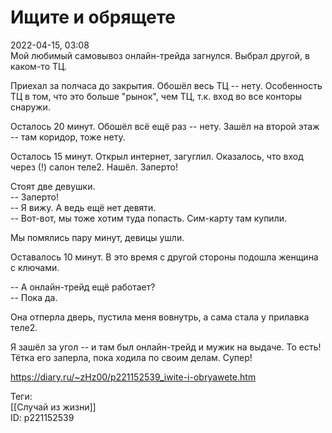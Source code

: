 Ищите и обрящете
=================

   
 2022-04-15, 03:08   
  Мой любимый самовывоз онлайн-трейда загнулся. Выбрал другой, в каком-то ТЦ.   
   
 Приехал за полчаса до закрытия. Обошёл весь ТЦ -- нету. Особенность ТЦ в том, что это больше "рынок", чем ТЦ, т.к. вход во все конторы снаружи.   
   
 Осталось 20 минут. Обошёл всё ещё раз -- нету. Зашёл на второй этаж -- там коридор, тоже нету.   
   
 Осталось 15 минут. Открыл интернет, загуглил. Оказалось, что вход через (!) салон теле2. Нашёл. Заперто!   
   
 Стоят две девушки.   
 -- Заперто!   
 -- Я вижу. А ведь ещё нет девяти.   
 -- Вот-вот, мы тоже хотим туда попасть. Сим-карту там купили.   
   
 Мы помялись пару минут, девицы ушли.   
   
 Оставалось 10 минут. В это время с другой стороны подошла женщина с ключами.   
   
 -- А онлайн-трейд ещё работает?   
 -- Пока да.   
   
 Она отперла дверь, пустила меня вовнутрь, а сама стала у прилавка теле2.   
   
 Я зашёл за угол -- и там был онлайн-трейд и мужик на выдаче. То есть! Тётка его заперла, пока ходила по своим делам. Супер!   
    
 <https://diary.ru/~zHz00/p221152539_iwite-i-obryawete.htm>   
   
 Теги:   
 [[Случай из жизни]]   
 ID: p221152539